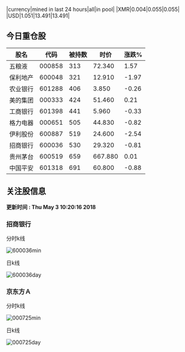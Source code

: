 |currency|mined in last 24 hours|all|in pool|
|XMR|0.004|0.055|0.055|
|USD|1.051|13.491|13.491|

## 今日重仓股 

|股名|代码|被持数|时价|涨跌%|
|---|---|---|---|---|
|五粮液|000858|313|72.340|1.57|
|保利地产|600048|321|12.910|-1.97|
|农业银行|601288|406|3.850|-0.26|
|美的集团|000333|424|51.460|0.21|
|工商银行|601398|441|5.960|-0.33|
|格力电器|000651|505|44.830|-0.82|
|伊利股份|600887|519|24.600|-2.54|
|招商银行|600036|530|29.320|-0.81|
|贵州茅台|600519|659|667.880|0.01|
|中国平安|601318|691|60.800|-0.88|

## 关注股信息
**更新时间 : Thu May  3 10:20:16 2018**
### 招商银行 
分时k线

![600036min](http://image.sinajs.cn/newchart/min/n/sh600036.gif)

日k线

![600036day](http://image.sinajs.cn/newchart/daily/n/sh600036.gif)

### 京东方Ａ 
分时k线

![000725min](http://image.sinajs.cn/newchart/min/n/sz000725.gif)

日k线

![000725day](http://image.sinajs.cn/newchart/daily/n/sz000725.gif)
